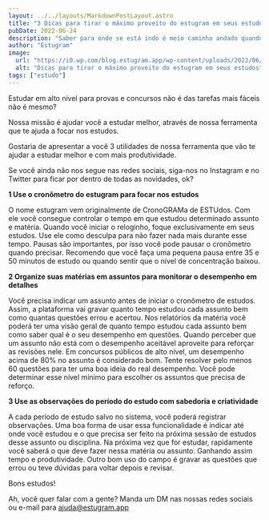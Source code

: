 ```yaml
---
layout: ../../layouts/MarkdownPostLayout.astro
title: "3 Dicas para tirar o máximo proveito do estugram em seus estudos"
pubDate: 2022-06-24
description: "Saber para onde se está indo é meio caminho andado quando se trata de estudar em alto nível. Seja para uma prova na faculdade, de concurso, OAB, certificação, etc. Como saber se estou no caminho certo? Como saber se estou estudando o suficiente? Bem, alguns indicadores nos ajudam a acompanhar nosso desempenho nos estudos e, se necessário, a corrigir as rotas."
author: "Estugram"
image:
  url: "https://i0.wp.com/blog.estugram.app/wp-content/uploads/2022/06/pexels-kaboompics-com-6384.jpg?w=1280&ssl=1"
  alt: "Dicas para tirar o máximo proveito do estugram em seus estudos"
tags: ["estudo"]
---
```


Estudar em alto nível para provas e concursos não é das tarefas mais fáceis não é mesmo?

Nossa missão é ajudar você a estudar melhor, através de nossa ferramenta que te ajuda a focar nos estudos.

Gostaria de apresentar a você 3 utilidades de nossa ferramenta que vão te ajudar a estudar melhor e com mais produtividade.

Se você ainda não nos segue nas redes sociais, siga-nos no Instagram e no Twitter para ficar por dentro de todas as novidades, ok?

**1 Use o cronômetro do estugram para focar nos estudos**

O nome estugram vem originalmente de CronoGRAMa de ESTUdos. Com ele você consegue controlar o tempo em que estudou determinado assunto e matéria. Quando você iniciar o reloginho, foque exclusivamente em seus estudos. Use ele como desculpa para não fazer nada mais durante esse tempo. Pausas são importantes, por isso você pode pausar o cronômetro quando precisar. Recomendo que você faça uma pequena pausa entre 35 e 50 minutos de estudo ou quando sentir que o nível de concentração baixou.

**2 Organize suas matérias em assuntos para monitorar o desempenho em detalhes**

Você precisa indicar um assunto antes de iniciar o cronômetro de estudos. Assim, a plataforma vai gravar quanto tempo estudou cada assunto bem como quantas questões errou e acertou. Nos relatórios da matéria você poderá ter uma visão geral de quanto tempo estudou cada assunto bem como saber qual é o seu desempenho em questões. Quando perceber que um assunto não está com o desempenho aceitável aproveite para reforçar as revisões nele. Em concursos públicos de alto nível, um desempenho acima de 80% no assunto é considerado bom. Tente resolver pelo menos 60 questões para ter uma boa ideia do real desempenho. Você pode determinar esse nível mínimo para escolher os assuntos que precisa de reforço.

**3 Use as observações do período do estudo com sabedoria e criatividade**

A cada período de estudo salvo no sistema, você poderá registrar observações. Uma boa forma de usar essa funcionalidade é indicar até onde você estudou e o que precisa ser feito na próxima sessão de estudos desse assunto ou disciplina. Na próxima vez que for estudar, rapidamente você saberá o que deve fazer nessa matéria ou assunto. Ganhando assim tempo e produtividade. Outro bom uso do campo é gravar as questões que errou ou teve dúvidas para voltar depois e revisar.

Bons estudos!

Ah, você quer falar com a gente? Manda um DM nas nossas redes sociais ou e-mail para ajuda@estugram.app
